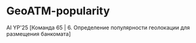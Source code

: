 # GeoATM-popularity
AI YP'25 [Команда 65 | 6. Определение популярности геолокации для размещения банкомата]
